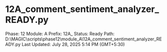 # 12A_comment_sentiment_analyzer_READY.py

Phase: 12
Module: A
Prefix: 12A_
Status: Ready
Path: D:\MAGIC\scripts\phase12\module_A\12A_comment_sentiment_analyzer_READY.py
Last Updated: July 28, 2025 5:14 PM (GMT+5:30)